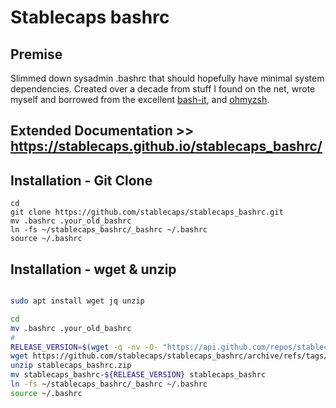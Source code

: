 # Stablecaps bashrc

## Premise
Slimmed down sysadmin .bashrc that should hopefully have minimal system dependencies. Created over a decade from stuff I found on the net, wrote myself and borrowed from the excellent [bash-it](https://github.com/Bash-it/bash-it), and [ohmyzsh](https://ohmyz.sh/).

## Extended Documentation >> https://stablecaps.github.io/stablecaps_bashrc/

## Installation - Git Clone
```
cd
git clone https://github.com/stablecaps/stablecaps_bashrc.git
mv .bashrc .your_old_bashrc
ln -fs ~/stablecaps_bashrc/_bashrc ~/.bashrc
source ~/.bashrc
```

## Installation - wget & unzip
```sh

sudo apt install wget jq unzip

cd
mv .bashrc .your_old_bashrc
#
RELEASE_VERSION=$(wget -q -nv -O- "https://api.github.com/repos/stablecaps/stablecaps_bashrc/releases/latest" | jq '.tag_name' | sed 's|v||g' | sed 's|"||g')
wget https://github.com/stablecaps/stablecaps_bashrc/archive/refs/tags/v${RELEASE_VERSION}.zip -O stablecaps_bashrc.zip
unzip stablecaps_bashrc.zip
mv stablecaps_bashrc-${RELEASE_VERSION} stablecaps_bashrc
ln -fs ~/stablecaps_bashrc/_bashrc ~/.bashrc
source ~/.bashrc
```
